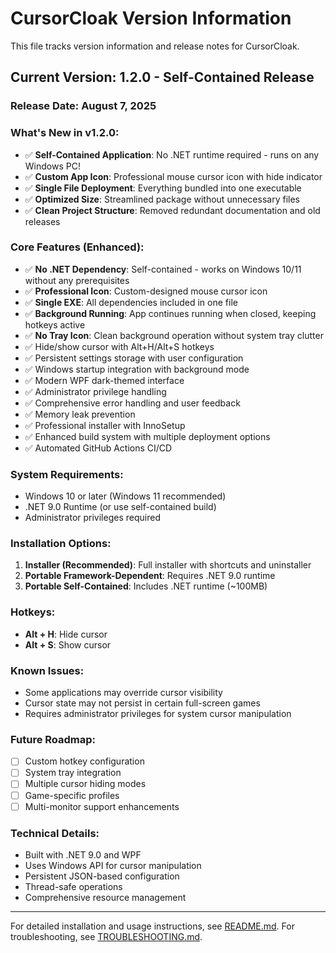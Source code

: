 # CursorCloak Version Information

This file tracks version information and release notes for CursorCloak.

## Current Version: 1.2.0 - Self-Contained Release

### Release Date: August 7, 2025

### What's New in v1.2.0:
- ✅ **Self-Contained Application**: No .NET runtime required - runs on any Windows PC!
- ✅ **Custom App Icon**: Professional mouse cursor icon with hide indicator
- ✅ **Single File Deployment**: Everything bundled into one executable
- ✅ **Optimized Size**: Streamlined package without unnecessary files
- ✅ **Clean Project Structure**: Removed redundant documentation and old releases

### Core Features (Enhanced):
- ✅ **No .NET Dependency**: Self-contained - works on Windows 10/11 without any prerequisites
- ✅ **Professional Icon**: Custom-designed mouse cursor icon
- ✅ **Single EXE**: All dependencies included in one file
- ✅ **Background Running**: App continues running when closed, keeping hotkeys active
- ✅ **No Tray Icon**: Clean background operation without system tray clutter
- ✅ Hide/show cursor with Alt+H/Alt+S hotkeys
- ✅ Persistent settings storage with user configuration
- ✅ Windows startup integration with background mode
- ✅ Modern WPF dark-themed interface
- ✅ Administrator privilege handling
- ✅ Comprehensive error handling and user feedback
- ✅ Memory leak prevention
- ✅ Professional installer with InnoSetup
- ✅ Enhanced build system with multiple deployment options
- ✅ Automated GitHub Actions CI/CD

### System Requirements:
- Windows 10 or later (Windows 11 recommended)
- .NET 9.0 Runtime (or use self-contained build)
- Administrator privileges required

### Installation Options:
1. **Installer (Recommended)**: Full installer with shortcuts and uninstaller
2. **Portable Framework-Dependent**: Requires .NET 9.0 runtime
3. **Portable Self-Contained**: Includes .NET runtime (~100MB)

### Hotkeys:
- **Alt + H**: Hide cursor
- **Alt + S**: Show cursor

### Known Issues:
- Some applications may override cursor visibility
- Cursor state may not persist in certain full-screen games
- Requires administrator privileges for system cursor manipulation

### Future Roadmap:
- [ ] Custom hotkey configuration
- [ ] System tray integration
- [ ] Multiple cursor hiding modes
- [ ] Game-specific profiles
- [ ] Multi-monitor support enhancements

### Technical Details:
- Built with .NET 9.0 and WPF
- Uses Windows API for cursor manipulation
- Persistent JSON-based configuration
- Thread-safe operations
- Comprehensive resource management

---

For detailed installation and usage instructions, see [README.md](README.md).
For troubleshooting, see [TROUBLESHOOTING.md](TROUBLESHOOTING.md).
